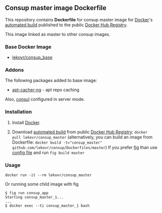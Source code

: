 ## Consup master image Dockerfile

This repository contains **Dockerfile** for consup master image
for [Docker](https://www.docker.com/)'s [automated build](https://registry.hub.docker.com/u/lekovr/consup_master/)
published to the public [Docker Hub Registry](https://registry.hub.docker.com/).

This image linked as master to other consup images.

### Base Docker Image

* [lekovr/consup_base](https://registry.hub.docker.com/u/lekovr/consup_base/)

### Addons

The following packages added to base image:

* [apt-cacher-ng](https://registry.hub.docker.com/_/debian/) - apt repo caching

Also, [consul](https://www.consul.io/) configured in server mode.

### Installation

1. Install [Docker](https://www.docker.com/).

2. Download [automated build](https://registry.hub.docker.com/u/lekovr/consup_master/) from public
 [Docker Hub Registry](https://registry.hub.docker.com/): `docker pull lekovr/consup_master`
   (alternatively, you can build an image from Dockerfile: `docker build -t="consup_master" github.com/lekovr/consup/Dockerfiles/master`)
   If you prefer [fig](http://www.fig.sh) than use [config file](https://github.com/LeKovr/consup/fig.yml) and run `fig build master`

### Usage

    docker run -it --rm lekovr/consup_master

Or running some child image with fig

    $ fig run consup_app
    Starting consup_master_1...
    ...
    $ docker exec --ti consup_master_1 bash

